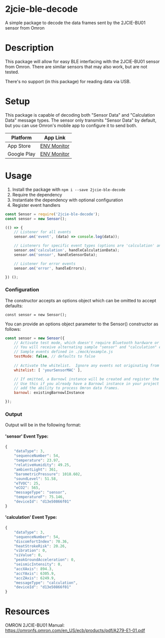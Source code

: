 
# 2jcie-ble-decode

A simple package to decode the data frames sent by the 2JCIE-BU01 sensor from Omron

# Description

This package will allow for easy BLE interfacing with the 2JCIE-BU01 sensor from Omron. There are similar sensors that may also work, but are not tested.

There's no support (in this package) for reading data via USB.

# Setup

This package is capable of decoding both "Sensor Data" and "Calculation Data" message types. The sensor only transmits "Sensor Data" by default, but you can use Omron's mobile app to configure it to send both.

| Platform | App Link |
| -- | -- |
| App Store | [ENV Monitor](https://apps.apple.com/us/app/env-monitor/id1438335898) |
| Google Play | [ENV Monitor](https://play.google.com/store/apps/details?id=jp.co.omron.sm.envmonitor) |

# Usage

1. Install the package with `npm i --save 2jcie-ble-decode`
2. Require the dependency
3. Instantiate the dependency with optional configuration
4. Register event handlers

```javascript
const Sensor = require('2jcie-ble-decode');
const sensor = new Sensor();

(() => {
    // Listener for all events
    sensor.on('event', (data) => console.log(data));

    // Listeners for specific event types (options are 'calculation' and 'sensor')
    sensor.on('calculation', handleCalculationData);
    sensor.on('sensor', handleSensorData);

    // Listener for error events
    sensor.on('error', handleErrors);

}) ();
```

### Configuration 
The constructor accepts an options object which can be omitted to accept defaults:

`const sensor = new Sensor();`

You can provide an options object parameter to the Sensor() constructor as follows:
```javascript
const sensor = new Sensor({
	// Activate test mode, which doesn't require Bluetooth hardware or a sensor. 
	// You will receive alternating sample "sensor" and "calculation" events ever 1s
	// Sample events defined in ./mock/example.js
    testMode: false, // defaults to false
    
	// Activate the whitelist.  Ignore any events not originating from one of these addresses
    whitelist: [ 'yourSensorMAC' ], 

	// If omitted, a Barnowl instance will be created and register the BarnowlHci listener
	// Use this if you already have a Barnowl instance in your project and you just want to
	// add the ability to process Omron data frames.
	barnowl: existingBarnowlInstance

});
```
  
### Output

Output will be in the following format:

#### 'sensor' Event Type:
```javascript
{
    "dataType": 3,
    "sequenceNumber": 54,
    "temperature": 23.97,
    "relativeHumidity": 49.25,
    "ambientLight": 361,
    "barometricPressure": 1018.602,
    "soundLevel": 51.58,
    "eTVOC": 25,
    "eCO2": 565,
    "messageType": "sensor",
    "temperatureF": 75.146,
    "deviceId": "d13e50866f01"
}
```
#### 'calculation' Event Type:
```javascript
{
    "dataType": 3,
    "sequenceNumber": 54,
    "discomfortIndex": 70.36,
    "heatStrokeRisk": 20.26,
    "vibration": 0,
    "siValue": 0,
    "peakGroundAcceleration": 0,
    "seismicIntensity": 0,
    "accXAxis": 894.3,
    "accYAxis": 6305.9,
    "accZAxis": 6249.9,
    "messageType": "calculation",
    "deviceId": "d13e50866f01"
}
```

# Resources


OMRON 2JCIE-BU01 Manual: https://omronfs.omron.com/en_US/ecb/products/pdf/A279-E1-01.pdf